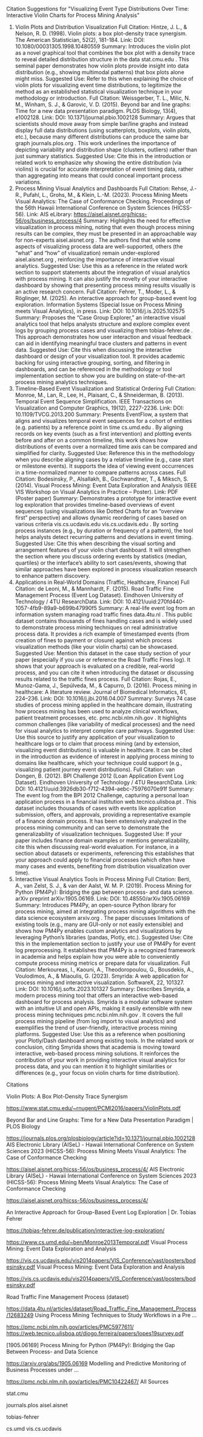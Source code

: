 Citation Suggestions for "Visualizing Event Type Distributions Over Time: Interactive Violin Charts for Process Mining Analysis"
1. Violin Plots and Distribution Visualization
Full Citation: Hintze, J. L., & Nelson, R. D. (1998). Violin plots: a box plot-density trace synergism. The American Statistician, 52(2), 181-184.
Link: DOI: 10.1080/00031305.1998.10480559
Summary: Introduces the violin plot as a novel graphical tool that combines the box plot with a density trace to reveal detailed distribution structure in the data
stat.cmu.edu
. This seminal paper demonstrates how violin plots provide insight into data distribution (e.g., showing multimodal patterns) that box plots alone might miss.
Suggested Use: Refer to this when explaining the choice of violin plots for visualizing event time distributions, to legitimize the method as an established statistical visualization technique in your methodology or introduction.
Full Citation: Weissgerber, T. L., Milic, N. M., Winham, S. J., & Garovic, V. D. (2015). Beyond bar and line graphs: Time for a new data presentation paradigm. PLOS Biology, 13(4), e1002128.
Link: DOI: 10.1371/journal.pbio.1002128
Summary: Argues that scientists should move away from simple bar/line graphs and instead display full data distributions (using scatterplots, boxplots, violin plots, etc.), because many different distributions can produce the same bar graph
journals.plos.org
. This work underlines the importance of depicting variability and distribution shape (clusters, outliers) rather than just summary statistics.
Suggested Use: Cite this in the introduction or related work to emphasize why showing the entire distribution (via violins) is crucial for accurate interpretation of event timing data, rather than aggregating into means that could conceal important process variations.
2. Process Mining Visual Analytics and Dashboards
Full Citation: Rehse, J.-R., Pufahl, L., Grohs, M., & Klein, L.-M. (2023). Process Mining Meets Visual Analytics: The Case of Conformance Checking. Proceedings of the 56th Hawaii International Conference on System Sciences (HICSS-56).
Link: AIS eLibrary: https://aisel.aisnet.org/hicss-56/os/business_process/4
Summary: Highlights the need for effective visualization in process mining, noting that even though process mining results can be complex, they must be presented in an approachable way for non-experts
aisel.aisnet.org
. The authors find that while some aspects of visualizing process data are well-supported, others (the “what” and “how” of visualization) remain under-explored
aisel.aisnet.org
, reinforcing the importance of interactive visual analytics.
Suggested Use: Use this as a reference in the related work section to support statements about the integration of visual analytics with process mining. It can also justify the novelty of your interactive dashboard by showing that presenting process mining results visually is an active research concern.
Full Citation: Fehrer, T., Moder, L., & Röglinger, M. (2025). An interactive approach for group-based event log exploration. Information Systems (Special Issue on Process Mining meets Visual Analytics), in press.
Link: DOI: 10.1016/j.is.2025.102575
Summary: Proposes the “Case Group Explorer,” an interactive visual analytics tool that helps analysts structure and explore complex event logs by grouping process cases and visualizing them
tobias-fehrer.de
. This approach demonstrates how user interaction and visual feedback can aid in identifying meaningful trace clusters and patterns in event data.
Suggested Use: Cite this when discussing the interactive dashboard or design of your visualization tool. It provides academic backing for using interactive grouping, sorting, and filtering in dashboards, and can be referenced in the methodology or tool implementation section to show you are building on state-of-the-art process mining analytics techniques.
3. Timeline-Based Event Visualization and Statistical Ordering
Full Citation: Monroe, M., Lan, R., Lee, H., Plaisant, C., & Shneiderman, B. (2013). Temporal Event Sequence Simplification. IEEE Transactions on Visualization and Computer Graphics, 19(12), 2227-2236.
Link: DOI: 10.1109/TVCG.2013.200
Summary: Presents EventFlow, a system that aligns and visualizes temporal event sequences for a cohort of entities (e.g. patients) by a reference point in time
cs.umd.edu
. By aligning records on key events (such as a first intervention) and plotting events before and after on a common timeline, this work shows how distributions of events over a normalized time axis can be compared and simplified for clarity.
Suggested Use: Reference this in the methodology when you describe aligning cases by a relative timeline (e.g., case start or milestone events). It supports the idea of viewing event occurrences in a time-normalized manner to compare patterns across cases.
Full Citation: Bodesinsky, P., Alsallakh, B., Gschwandtner, T., & Miksch, S. (2014). Visual Process Mining: Event Data Exploration and Analysis (IEEE VIS Workshop on Visual Analytics in Practice – Poster).
Link: PDF (Poster paper)
Summary: Demonstrates a prototype for interactive event log exploration that provides timeline-based overviews of event sequences (using visualizations like Dotted Charts for an “overview first” perspective) and allows dynamic reordering of cases based on various criteria
vis.cs.ucdavis.edu
vis.cs.ucdavis.edu
. By sorting process instances (e.g., by duration or frequency of a pattern), the tool helps analysts detect recurring patterns and deviations in event timing.
Suggested Use: Cite this when describing the visual sorting and arrangement features of your violin chart dashboard. It will strengthen the section where you discuss ordering events by statistics (median, quartiles) or the interface’s ability to sort cases/events, showing that similar approaches have been explored in process visualization research to enhance pattern discovery.
4. Applications in Real-World Domains (Traffic, Healthcare, Finance)
Full Citation: de Leoni, M., & Mannhardt, F. (2015). Road Traffic Fine Management Process (Event Log Dataset). Eindhoven University of Technology / 4TU ResearchData.
Link: DOI: 10.4121/uuid:270fd440-1057-4fb9-89a9-b699b47990f5
Summary: A real-life event log from an information system managing road traffic fines
data.4tu.nl
. This public dataset contains thousands of fines handling cases and is widely used to demonstrate process mining techniques on real administrative process data. It provides a rich example of timestamped events (from creation of fines to payment or closure) against which process visualization methods (like your violin charts) can be showcased.
Suggested Use: Mention this dataset in the case study section of your paper (especially if you use or reference the Road Traffic Fines log). It shows that your approach is evaluated on a credible, real-world process, and you can cite it when introducing the dataset or discussing results related to the traffic fines process.
Full Citation: Rojas, E., Munoz-Gama, J., Sepúlveda, M., & Capurro, D. (2016). Process mining in healthcare: A literature review. Journal of Biomedical Informatics, 61, 224–236.
Link: DOI: 10.1016/j.jbi.2016.04.007
Summary: Surveys 74 case studies of process mining applied in the healthcare domain, illustrating how process mining has been used to analyze clinical workflows, patient treatment processes, etc.
pmc.ncbi.nlm.nih.gov
. It highlights common challenges (like variability of medical processes) and the need for visual analytics to interpret complex care pathways.
Suggested Use: Use this source to justify any application of your visualization to healthcare logs or to claim that process mining (and by extension, visualizing event distributions) is valuable in healthcare. It can be cited in the introduction as evidence of interest in applying process mining to domains like healthcare, which your technique could support (e.g., visualizing patient journey event distributions).
Full Citation: van Dongen, B. (2012). BPI Challenge 2012 (Loan Application Event Log Dataset). Eindhoven University of Technology / 4TU ResearchData.
Link: DOI: 10.4121/uuid:3926db30-f712-4394-aebc-75976070e91f
Summary: The event log from the BPI 2012 Challenge, capturing a personal loan application process in a financial institution
web.tecnico.ulisboa.pt
. This dataset includes thousands of cases with events like application submission, offers, and approvals, providing a representative example of a finance domain process. It has been extensively analyzed in the process mining community and can serve to demonstrate the generalizability of visualization techniques.
Suggested Use: If your paper includes finance domain examples or mentions generalizability, cite this when discussing real-world evaluation. For instance, in a section about datasets or experiments, referencing this establishes that your approach could apply to financial processes (which often have many cases and events, benefiting from distribution visualization over time).
5. Interactive Visual Analytics Tools in Process Mining
Full Citation: Berti, A., van Zelst, S. J., & van der Aalst, W. M. P. (2019). Process Mining for Python (PM4Py): Bridging the gap between process- and data science. arXiv preprint arXiv:1905.06169.
Link: DOI: 10.48550/arXiv.1905.06169
Summary: Introduces PM4Py, an open-source Python library for process mining, aimed at integrating process mining algorithms with the data science ecosystem
arxiv.org
. The paper discusses limitations of existing tools (e.g., many are GUI-only or not easily extensible) and shows how PM4Py enables custom analytics and visualizations by leveraging Python’s libraries (pandas, Plotly, etc.).
Suggested Use: Cite this in the implementation section to justify your use of PM4Py for event log preprocessing. It establishes that PM4Py is a recognized framework in academia and helps explain how you were able to conveniently compute process mining metrics or prepare data for visualization.
Full Citation: Merkoureas, I., Kaouni, A., Theodoropoulou, G., Bousdekis, A., Voulodimos, A., & Miaoulis, G. (2023). Smyrida: A web application for process mining and interactive visualization. SoftwareX, 22, 101327.
Link: DOI: 10.1016/j.softx.2023.101327
Summary: Describes Smyrida, a modern process mining tool that offers an interactive web-based dashboard for process analysis. Smyrida is a modular software system with an intuitive UI and open APIs, making it easily extensible with new process mining techniques
pmc.ncbi.nlm.nih.gov
. It covers the full process mining pipeline (from log import to visual analytics) and exemplifies the trend of user-friendly, interactive process mining platforms.
Suggested Use: Use this as a reference when positioning your Plotly/Dash dashboard among existing tools. In the related work or conclusion, citing Smyrida shows that academia is moving toward interactive, web-based process mining solutions. It reinforces the contribution of your work in providing interactive visual analytics for process data, and you can mention it to highlight similarities or differences (e.g., your focus on violin charts for time distribution).

Citations

Violin Plots: A Box Plot-Density Trace Synergism

https://www.stat.cmu.edu/~rnugent/PCMI2016/papers/ViolinPlots.pdf

Beyond Bar and Line Graphs: Time for a New Data Presentation Paradigm | PLOS Biology

https://journals.plos.org/plosbiology/article?id=10.1371/journal.pbio.1002128
AIS Electronic Library (AISeL) - Hawaii International Conference on System Sciences 2023 (HICSS-56): Process Mining Meets Visual Analytics: The Case of Conformance Checking

https://aisel.aisnet.org/hicss-56/os/business_process/4/
AIS Electronic Library (AISeL) - Hawaii International Conference on System Sciences 2023 (HICSS-56): Process Mining Meets Visual Analytics: The Case of Conformance Checking

https://aisel.aisnet.org/hicss-56/os/business_process/4/

An Interactive Approach for Group-Based Event Log Exploration | Dr. Tobias Fehrer

https://tobias-fehrer.de/publication/interactive-log-exploration/

https://www.cs.umd.edu/~ben/Monroe2013Temporal.pdf
Visual Process Mining: Event Data Exploration and Analysis

https://vis.cs.ucdavis.edu/vis2014papers/VIS_Conference/vast/posters/bodesinsky.pdf
Visual Process Mining: Event Data Exploration and Analysis

https://vis.cs.ucdavis.edu/vis2014papers/VIS_Conference/vast/posters/bodesinsky.pdf

Road Traffic Fine Management Process (dataset)

https://data.4tu.nl/articles/dataset/Road_Traffic_Fine_Management_Process/12683249
Using Process Mining Techniques to Study Workflows in a Pre ...

https://pmc.ncbi.nlm.nih.gov/articles/PMC5977611/
https://web.tecnico.ulisboa.pt/diogo.ferreira/papers/lopes19survey.pdf

[1905.06169] Process Mining for Python (PM4Py): Bridging the Gap Between Process- and Data Science

https://arxiv.org/abs/1905.06169
Modelling and Predictive Monitoring of Business Processes under ...

https://pmc.ncbi.nlm.nih.gov/articles/PMC10422467/
All Sources

stat.cmu

journals.plos
aisel.aisnet

tobias-fehrer

cs.umd
vis.cs.ucdavis